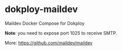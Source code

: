 # dokploy-maildev

Maildev Docker Compose for Dokploy

**Note**: you need to expose port 1025 to receive SMTP.

More: https://github.com/maildev/maildev
